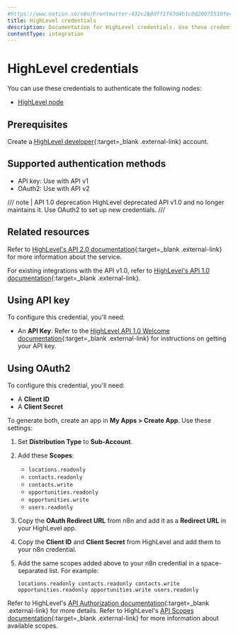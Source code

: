 ```yaml
---
#https://www.notion.so/n8n/Frontmatter-432c2b8dff1f43d4b1c8d20075510fe4
title: HighLevel credentials
description: Documentation for HighLevel credentials. Use these credentials to authenticate HighLevel in n8n, a workflow automation platform.
contentType: integration
---
```


# HighLevel credentials

You can use these credentials to authenticate the following nodes:

* [HighLevel node](/integrations/builtin/app-nodes/n8n-nodes-base.highlevel/)

## Prerequisites

Create a [HighLevel developer](https://marketplace.gohighlevel.com/){:target=_blank .external-link} account.

## Supported authentication methods

- API key: Use with API v1
- OAuth2: Use with API v2

/// note | API 1.0 deprecation
HighLevel deprecated API v1.0 and no longer maintains it. Use OAuth2 to set up new credentials.
///

## Related resources

Refer to [HighLevel's API 2.0 documentation](https://highlevel.stoplight.io/docs/integrations/0443d7d1a4bd0-overview){:target=_blank .external-link} for more information about the service.

For existing integrations with the API v1.0, refer to [HighLevel's API 1.0 documentation](https://public-api.gohighlevel.com/){:target=_blank .external-link}.

## Using API key

To configure this credential, you'll need:

- An **API Key**: Refer to the [HighLevel API 1.0 Welcome documentation](https://public-api.gohighlevel.com/){:target=_blank .external-link} for instructions on getting your API key.

## Using OAuth2

To configure this credential, you'll need:

- A **Client ID**
- A **Client Secret**

To generate both, create an app in **My Apps > Create App**. Use these settings:

1. Set **Distribution Type** to **Sub-Account**.
2. Add these **Scopes**:
    - `locations.readonly`
    - `contacts.readonly`
    - `contacts.write`
    - `opportunities.readonly`
    - `opportunities.write`
    - `users.readonly`
3. Copy the **OAuth Redirect URL** from n8n and add it as a **Redirect URL** in your HighLevel app.
4. Copy the **Client ID** and **Client Secret** from HighLevel and add them to your n8n credential.
5. Add the same scopes added above to your n8n credential in a space-separated list. For example:

    ```locations.readonly contacts.readonly contacts.write opportunities.readonly opportunities.write users.readonly```

Refer to HighLevel's [API Authorization documentation](https://highlevel.stoplight.io/docs/integrations/a04191c0fabf9-authorization){:target=_blank .external-link} for more details. Refer to HighLevel's [API Scopes documentation](https://highlevel.stoplight.io/docs/integrations/vcctp9t1w8hja-scopes){:target=_blank .external-link} for more information about available scopes.

